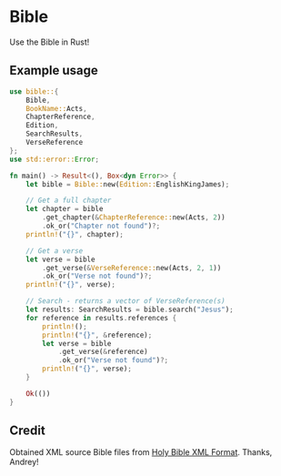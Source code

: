 # Bible

Use the Bible in Rust!

## Example usage

```rust
use bible::{
    Bible,
    BookName::Acts,
    ChapterReference,
    Edition,
    SearchResults,
    VerseReference
};
use std::error::Error;

fn main() -> Result<(), Box<dyn Error>> {
    let bible = Bible::new(Edition::EnglishKingJames);

    // Get a full chapter
    let chapter = bible
        .get_chapter(&ChapterReference::new(Acts, 2))
        .ok_or("Chapter not found")?;
    println!("{}", chapter);

    // Get a verse
    let verse = bible
        .get_verse(&VerseReference::new(Acts, 2, 1))
        .ok_or("Verse not found")?;
    println!("{}", verse);

    // Search - returns a vector of VerseReference(s)
    let results: SearchResults = bible.search("Jesus");
    for reference in results.references {
        println!();
        println!("{}", &reference);
        let verse = bible
            .get_verse(&reference)
            .ok_or("Verse not found")?;
        println!("{}", verse);
    }

    Ok(())
}

```

## Credit

Obtained XML source Bible files from [Holy Bible XML Format](https://github.com/Beblia/Holy-Bible-XML-Format). Thanks, Andrey!
